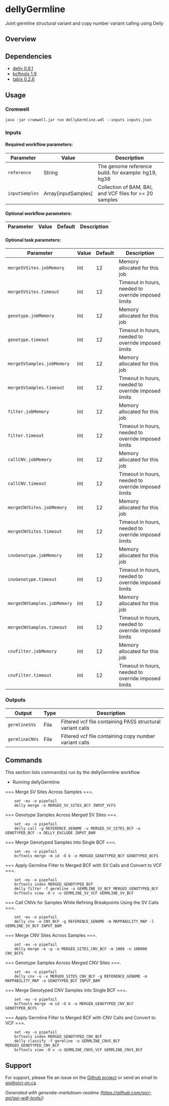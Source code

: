 # dellyGermline

Joint germline structural variant and copy number variant calling using Delly

## Overview

## Dependencies

* [delly 0.9.1](https://github.com/dellytools/delly/releases/download/v0.9.1/delly_v0.9.1_linux_x86_64bit)
* [bcftools 1.9](https://github.com/samtools/bcftools/releases/download/1.9/bcftools-1.9.tar.bz2)
* [tabix 0.2.6](https://sourceforge.net/projects/samtools/files/tabix/tabix-0.2.6.tar.bz2)


## Usage

### Cromwell
```
java -jar cromwell.jar run dellyGermline.wdl --inputs inputs.json
```

### Inputs

#### Required workflow parameters:
Parameter|Value|Description
---|---|---
`reference`|String|The genome reference build. for example: hg19, hg38
`inputSamples`|Array[inputSamples]|Collection of BAM, BAI, and VCF files for >= 20 samples


#### Optional workflow parameters:
Parameter|Value|Default|Description
---|---|---|---


#### Optional task parameters:
Parameter|Value|Default|Description
---|---|---|---
`mergeSVSites.jobMemory`|Int|12|Memory allocated for this job
`mergeSVSites.timeout`|Int|12|Timeout in hours, needed to override imposed limits
`genotype.jobMemory`|Int|12|Memory allocated for this job
`genotype.timeout`|Int|12|Timeout in hours, needed to override imposed limits
`mergeSVSamples.jobMemory`|Int|12|Memory allocated for this job
`mergeSVSamples.timeout`|Int|12|Timeout in hours, needed to override imposed limits
`filter.jobMemory`|Int|12|Memory allocated for this job
`filter.timeout`|Int|12|Timeout in hours, needed to override imposed limits
`callCNV.jobMemory`|Int|12|Memory allocated for this job
`callCNV.timeout`|Int|12|Timeout in hours, needed to override imposed limits
`mergeCNVSites.jobMemory`|Int|12|Memory allocated for this job
`mergeCNVSites.timeout`|Int|12|Timeout in hours, needed to override imposed limits
`cnvGenotype.jobMemory`|Int|12|Memory allocated for this job
`cnvGenotype.timeout`|Int|12|Timeout in hours, needed to override imposed limits
`mergeCNVSamples.jobMemory`|Int|12|Memory allocated for this job
`mergeCNVSamples.timeout`|Int|12|Timeout in hours, needed to override imposed limits
`cnvFilter.jobMemory`|Int|12|Memory allocated for this job
`cnvFilter.timeout`|Int|12|Timeout in hours, needed to override imposed limits


### Outputs

Output | Type | Description
---|---|---
`germlineSVs`|File|Filtered vcf file containing PASS structural variant calls
`germlineCNVs`|File|Filtered vcf file containing copy number variant calls


## Commands
 This section lists command(s) run by the dellyGermline workflow
 
 * Running dellyGermline
 
 === Merge SV Sites Across Samples ===.
 
 ```
     set -eu -o pipefail
     delly merge -o MERGED_SV_SITES_BCF INPUT_VCFS
 ```
 
 === Genotype Samples Across Merged SV Sites ===.
 
 ```
     set -eu -o pipefail
     delly call -g REFERENCE_GENOME -v MERGED_SV_SITES_BCF -o GENOTYPED_BCF -x DELLY_EXCLUDE INPUT_BAM
 ```
 
 === Merge Genotyped Samples into Single BCF ===.
 
 ```
     set -eu -o pipefail
     bcftools merge -m id -O b -o MERGED_GENOTYPED_BCF GENOTYPED_BCFS
 ```
 
 === Apply Germline Filter to Merged BCF with SV Calls and Convert to VCF ===.
 
 ```
     set -eu -o pipefail
     bcftools index MERGED_GENOTYPED_BCF
     delly filter -f germline -o GERMLINE_SV_BCF MERGED_GENOTYPED_BCF
     bcftools view -O v -o GERMLINE_SV_VCF GERMLINE_SV_BCF
 ```
 
 === Call CNVs for Samples While Refining Breakpoints Using the SV Calls ===.
 
 ```
     set -eu -o pipefail
     delly cnv -o CNV_BCF -g REFERENCE_GENOME -m MAPPABILITY_MAP -l GERMLINE_SV_BCF INPUT_BAM
 ```
 
 === Merge CNV Sites Across Samples ===.
 
 ```
     set -eu -o pipefail
     delly merge -e -p -o MERGED_SITES_CNV_BCF -m 1000 -n 100000 CNV_BCFS
 ```
 
 === Genotype Samples Across Merged CNV Sites ===.
 
 ```
     set -eu -o pipefail
     delly cnv -u -v MERGED_SITES_CNV_BCF -g REFERENCE_GENOME -m MAPPABILITY_MAP -o GENOTYPED_BCF INPUT_BAM
 ```
 
 === Merge Genotyped CNV Samples into Single BCF ===.
 
 ```
     set -eu -o pipefail
     bcftools merge -m id -O b -o MERGED_GENOTYPED_CNV_BCF GENOTYPED_BCFS
 ```
 
 === Apply Germline Filter to Merged BCF with CNV Calls and Convert to VCF ===.
 
 ```
     set -eu -o pipefail
     bcftools index MERGED_GENOTYPED_CNV_BCF
     delly classify -f germline -o GERMLINE_CNVS_BCF MERGED_GENOTYPED_CNV_BCF
     bcftools view -O v -o GERMLINE_CNVS_VCF GERMLINE_CNVS_BCF
 ``` 


## Support

For support, please file an issue on the [Github project](https://github.com/oicr-gsi) or send an email to gsi@oicr.on.ca .

_Generated with generate-markdown-readme (https://github.com/oicr-gsi/gsi-wdl-tools/)_